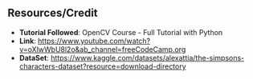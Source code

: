 ## Resources/Credit

- **Tutorial Followed**: OpenCV Course - Full Tutorial with Python
- **Link**: https://www.youtube.com/watch?v=oXlwWbU8l2o&ab_channel=freeCodeCamp.org
- **DataSet**: https://www.kaggle.com/datasets/alexattia/the-simpsons-characters-dataset?resource=download-directory


